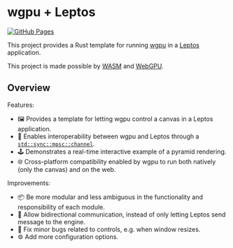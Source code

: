 # wgpu + Leptos

[![GitHub Pages](https://github.com/LioQing/wgpu-leptos-template/actions/workflows/github-pages.yml/badge.svg)](https://github.com/LioQing/wgpu-leptos-template/actions/workflows/github-pages.yml)

This project provides a Rust template for running [wgpu](https://wgpu.rs/) in a [Leptos](https://leptos.dev/) application.

This project is made possible by [WASM](https://webassembly.org/) and [WebGPU](https://www.w3.org/TR/webgpu/).

## Overview

Features:

- 🖼️ Provides a template for letting wgpu control a canvas in a Leptos application.
- 🤝 Enables interoperability between wgpu and Leptos through a [`std::sync::mpsc::channel`](https://doc.rust-lang.org/std/sync/mpsc/fn.channel.html).
- 🕹️ Demonstrates a real-time interactive example of a pyramid rendering.
- 🌐 Cross-platform compatibility enabled by wgpu to run both natively (only the canvas) and on the web.

Improvements:

- 📦 Be more modular and less ambiguous in the functionality and responsibility of each module.
- 🤝 Allow bidirectional communication, instead of only letting Leptos send message to the engine.
- 👾 Fix minor bugs related to controls, e.g. when window resizes.
- ⚙️ Add more configuration options.
